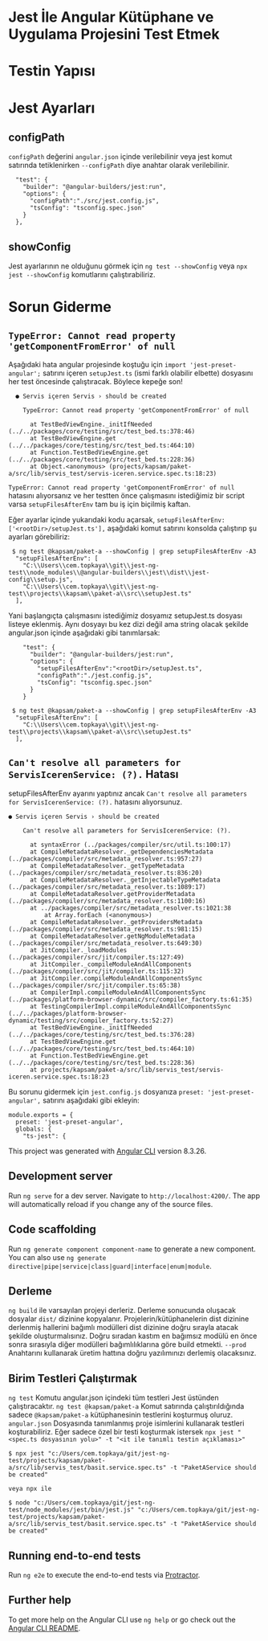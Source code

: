 # Jest İle Angular Kütüphane ve Uygulama Projesini Test Etmek 

# Testin Yapısı


# Jest Ayarları

## configPath

`configPath` değerini `angular.json` içinde verilebilinir veya jest komut satırında tetiklenirken `--configPath` diye anahtar olarak verilebilinir.

```
  "test": {
    "builder": "@angular-builders/jest:run",
    "options": {
      "configPath":"./src/jest.config.js",
      "tsConfig": "tsconfig.spec.json"
    }
  },
```

## showConfig

Jest ayarlarının ne olduğunu görmek için `ng test --showConfig` veya `npx jest --showConfig` komutlarını çalıştırabiliriz.



# Sorun Giderme
## `TypeError: Cannot read property 'getComponentFromError' of null` 

Aşağıdaki hata angular projesinde koştuğu için `import 'jest-preset-angular';` satırını içeren `setupJest.ts` (ismi farklı olabilir elbette) dosyasını her test öncesinde çalıştıracak. Böylece kepeğe son!  

```
  ● Servis içeren Servis › should be created

    TypeError: Cannot read property 'getComponentFromError' of null

      at TestBedViewEngine._initIfNeeded (../../packages/core/testing/src/test_bed.ts:378:46)
      at TestBedViewEngine.get (../../packages/core/testing/src/test_bed.ts:464:10)
      at Function.TestBedViewEngine.get (../../packages/core/testing/src/test_bed.ts:228:36)
      at Object.<anonymous> (projects/kapsam/paket-a/src/lib/servis_test/servis-iceren.service.spec.ts:18:23)
```

`TypeError: Cannot read property 'getComponentFromError' of null` hatasını alıyorsanız ve 
her testten önce çalışmasını istediğimiz bir script varsa `setupFilesAfterEnv` tam bu iş için biçilmiş kaftan.

Eğer ayarlar içinde yukarıdaki kodu açarsak, `setupFilesAfterEnv:['<rootDir>/setupJest.ts'],` aşağıdaki komut satırını konsolda çalıştırıp şu ayarları görebiliriz: 

```
 $ ng test @kapsam/paket-a --showConfig | grep setupFilesAfterEnv -A3      
  "setupFilesAfterEnv": [
    "C:\\Users\\cem.topkaya\\git\\jest-ng-test\\node_modules\\@angular-builders\\jest\\dist\\jest-config\\setup.js",
    "C:\\Users\\cem.topkaya\\git\\jest-ng-test\\projects\\kapsam\\paket-a\\src\\setupJest.ts"
  ],
```

Yani başlangıçta çalışmasını istediğimiz dosyamız setupJest.ts dosyası listeye eklenmiş.
Aynı dosyayı bu kez dizi değil ama string olacak şekilde angular.json içinde aşağıdaki gibi tanımlarsak:
```
    "test": {
      "builder": "@angular-builders/jest:run",
      "options": {
        "setupFilesAfterEnv":"<rootDir>/setupJest.ts",
        "configPath":"./jest.config.js",
        "tsConfig": "tsconfig.spec.json"
      }
    }
```

```
 $ ng test @kapsam/paket-a --showConfig | grep setupFilesAfterEnv -A3
  "setupFilesAfterEnv": [
    "C:\\Users\\cem.topkaya\\git\\jest-ng-test\\projects\\kapsam\\paket-a\\src\\setupJest.ts"
  ],
```

## `Can't resolve all parameters for ServisIcerenService: (?).` Hatası 

setupFilesAfterEnv ayarını yaptınız ancak `Can't resolve all parameters for ServisIcerenService: (?).` hatasını alıyorsunuz.

```
● Servis içeren Servis › should be created

    Can't resolve all parameters for ServisIcerenService: (?).

      at syntaxError (../packages/compiler/src/util.ts:100:17)
      at CompileMetadataResolver._getDependenciesMetadata (../packages/compiler/src/metadata_resolver.ts:957:27)
      at CompileMetadataResolver._getTypeMetadata (../packages/compiler/src/metadata_resolver.ts:836:20)
      at CompileMetadataResolver._getInjectableTypeMetadata (../packages/compiler/src/metadata_resolver.ts:1089:17)
      at CompileMetadataResolver.getProviderMetadata (../packages/compiler/src/metadata_resolver.ts:1100:16)
      at ../packages/compiler/src/metadata_resolver.ts:1021:38
          at Array.forEach (<anonymous>)
      at CompileMetadataResolver._getProvidersMetadata (../packages/compiler/src/metadata_resolver.ts:981:15)
      at CompileMetadataResolver.getNgModuleMetadata (../packages/compiler/src/metadata_resolver.ts:649:30)
      at JitCompiler._loadModules (../packages/compiler/src/jit/compiler.ts:127:49)
      at JitCompiler._compileModuleAndAllComponents (../packages/compiler/src/jit/compiler.ts:115:32)
      at JitCompiler.compileModuleAndAllComponentsSync (../packages/compiler/src/jit/compiler.ts:65:38)
      at CompilerImpl.compileModuleAndAllComponentsSync (../packages/platform-browser-dynamic/src/compiler_factory.ts:61:35)
      at TestingCompilerImpl.compileModuleAndAllComponentsSync (../../packages/platform-browser-dynamic/testing/src/compiler_factory.ts:52:27)
      at TestBedViewEngine._initIfNeeded (../../packages/core/testing/src/test_bed.ts:376:28)
      at TestBedViewEngine.get (../../packages/core/testing/src/test_bed.ts:464:10)
      at Function.TestBedViewEngine.get (../../packages/core/testing/src/test_bed.ts:228:36)
      at projects/kapsam/paket-a/src/lib/servis_test/servis-iceren.service.spec.ts:18:23
```

Bu sorunu gidermek için `jest.config.js` dosyanıza `preset: 'jest-preset-angular',` satırını aşağıdaki gibi ekleyin:

```
module.exports = {
  preset: 'jest-preset-angular',
  globals: {
    "ts-jest": {
```

This project was generated with [Angular CLI](https://github.com/angular/angular-cli) version 8.3.26.

## Development server

Run `ng serve` for a dev server. Navigate to `http://localhost:4200/`. The app will automatically reload if you change any of the source files.

## Code scaffolding

Run `ng generate component component-name` to generate a new component. You can also use `ng generate directive|pipe|service|class|guard|interface|enum|module`.

## Derleme

`ng build` ile varsayılan projeyi derleriz. Derleme sonucunda oluşacak dosyalar `dist/` dizinine kopyalanır. Projelerin/kütüphanelerin dist dizinine derlenmiş hallerini bağımlı modülleri dist dizinine doğru sırayla atacak şekilde oluşturmalısınız. Doğru sıradan kastım en bağımsız modülü en önce sonra sırasıyla diğer modülleri bağımlılıklarına göre build etmekti. `--prod` Anahtarını kullanarak üretim hattına doğru yazılımınızı derlemiş olacaksınız.

## Birim Testleri Çalıştırmak

`ng test` Komutu angular.json içindeki tüm testleri Jest üstünden çalıştıracaktır.
`ng test @kapsam/paket-a` Komut satırında çalıştırıldığında sadece `@kapsam/paket-a` kütüphanesinin testlerini koşturmuş oluruz.
`angular.json` Dosyasında tanımlanmış proje isimlerini kullanarak testleri koşturabiliriz.
Eğer sadece özel bir testi koşturmak istersek `npx jest "<spec.ts dosyasının yolu>" -t "<it ile tanımlı testin açıklaması>"`

```
$ npx jest "c:/Users/cem.topkaya/git/jest-ng-test/projects/kapsam/paket-a/src/lib/servis_test/basit.service.spec.ts" -t "PaketAService should be created"

veya npx ile

$ node "c:/Users/cem.topkaya/git/jest-ng-test/node_modules/jest/bin/jest.js" "c:/Users/cem.topkaya/git/jest-ng-test/projects/kapsam/paket-a/src/lib/servis_test/basit.service.spec.ts" -t "PaketAService should be created"
```

## Running end-to-end tests

Run `ng e2e` to execute the end-to-end tests via [Protractor](http://www.protractortest.org/).

## Further help

To get more help on the Angular CLI use `ng help` or go check out the [Angular CLI README](https://github.com/angular/angular-cli/blob/master/README.md).
